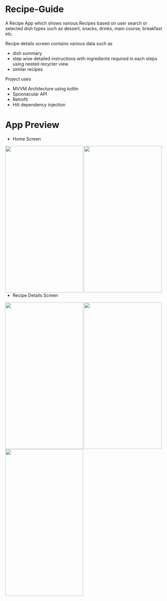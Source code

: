 # Recipe-Guide
A Recipe App which shows various Recipes based on user search or selected dish types such as dessert, snacks, drinks, main course, breakfast etc.

Recipe details screen contains various data such as
* dish summary
* step wise detailed instructions with ingredients required in each steps using nested recycler view.
* similar recipes

Project uses
* MVVM Architecture using kotlin
* Spoonacular API
* Retrofit
* Hilt dependency injection

# App Preview

* Home Screen

<a href="url"><img src="https://github.com/Rupak1703/Recipe-Guide/assets/121379796/74dee608-94bb-4699-ba69-3162c9dd325d" align="left" height="468" width="248" ></a>

<a href="url"><img src="https://github.com/Rupak1703/Recipe-Guide/assets/121379796/9e167ec6-bd83-42f0-877c-792b1027fb08" align="left" height="468" width="248" ></a>
<br>
<br>
<br>
<br>
<br>
<br>
<br>
<br>
<br>
<br>
<br>
<br>
<br>
<br>
<br>
<br>
<br>
<br>
<br>
<br>
<br>


* Recipe Details Screen


<a href="url"><img src="https://github.com/Rupak1703/Recipe-Guide/assets/121379796/8660a4d9-2038-4a5c-96a9-c1d303e84a83" align="left" height="468" width="248" ></a>

<a href="url"><img src="https://github.com/Rupak1703/Recipe-Guide/assets/121379796/51b48ab1-c238-4def-8d97-e98a2b380db6" align="left" height="468" width="248" ></a>

<a href="url"><img src="https://github.com/Rupak1703/Recipe-Guide/assets/121379796/0c4c95c5-fcc7-4958-83ef-557c5d724966" align="left" height="468" width="248" ></a>
